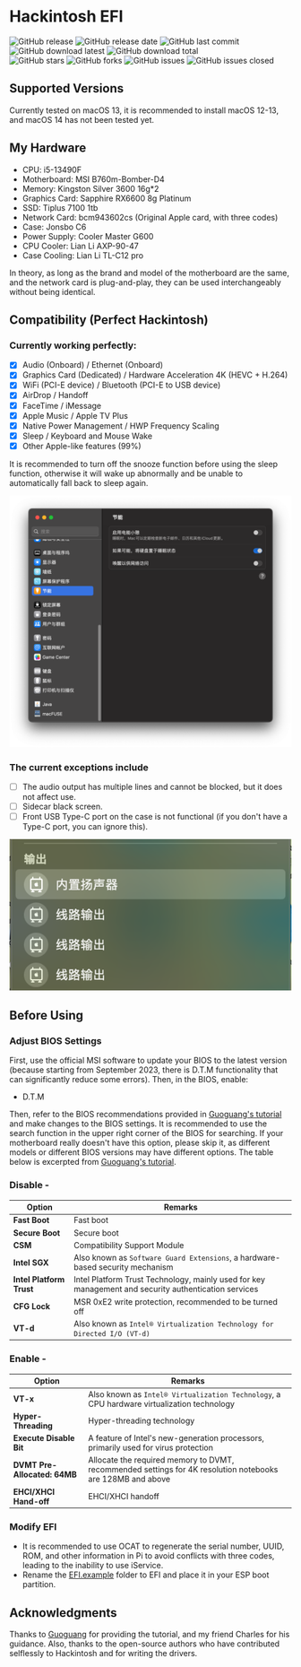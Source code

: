 # Hackintosh EFI

![GitHub release](https://img.shields.io/github/v/release/Gloridust/Hackintosh-msi_b760-i5-13490F?style=flat-square)
![GitHub release date](https://img.shields.io/github/release-date/Gloridust/Hackintosh-msi_b760-i5-13490F?style=flat-square)
![GitHub last commit](https://img.shields.io/github/last-commit/Gloridust/Hackintosh-msi_b760-i5-13490F?style=flat-square)
![GitHub download latest](https://img.shields.io/github/downloads/Gloridust/Hackintosh-msi_b760-i5-13490F/latest/total?style=flat-square)
![GitHub download total](https://img.shields.io/github/downloads/Gloridust/Hackintosh-msi_b760-i5-13490F/total?style=flat-square)  
![GitHub stars](https://img.shields.io/github/stars/Gloridust/Hackintosh-msi_b760-i5-13490F?style=flat-square)
![GitHub forks](https://img.shields.io/github/forks/Gloridust/Hackintosh-msi_b760-i5-13490F?style=flat-square)
![GitHub issues](https://img.shields.io/github/issues/Gloridust/Hackintosh-msi_b760-i5-13490F?style=flat-square)
![GitHub issues closed](https://img.shields.io/github/issues-closed/Gloridust/Hackintosh-msi_b760-i5-13490F?style=flat-square)  

## Supported Versions

Currently tested on macOS 13, it is recommended to install macOS 12-13, and macOS 14 has not been tested yet.

## My Hardware

- CPU: i5-13490F
- Motherboard: MSI B760m-Bomber-D4
- Memory: Kingston Silver 3600 16g*2
- Graphics Card: Sapphire RX6600 8g Platinum
- SSD: Tiplus 7100 1tb
- Network Card: bcm943602cs (Original Apple card, with three codes)
- Case: Jonsbo C6
- Power Supply: Cooler Master G600
- CPU Cooler: Lian Li AXP-90-47
- Case Cooling: Lian Li TL-C12 pro

In theory, as long as the brand and model of the motherboard are the same, and the network card is plug-and-play, they can be used interchangeably without being identical.

## Compatibility (Perfect Hackintosh)

### Currently working perfectly:

- [x] Audio (Onboard) / Ethernet (Onboard)
- [x] Graphics Card (Dedicated) / Hardware Acceleration 4K (HEVC + H.264)
- [x] WiFi (PCI-E device) / Bluetooth (PCI-E to USB device)
- [x] AirDrop / Handoff
- [x] FaceTime / iMessage
- [x] Apple Music / Apple TV Plus
- [x] Native Power Management / HWP Frequency Scaling
- [x] Sleep / Keyboard and Mouse Wake
- [x] Other Apple-like features (99%)

It is recommended to turn off the snooze function before using the sleep function, otherwise it will wake up abnormally and be unable to automatically fall back to sleep again.

![sleep_fix](/readme_src/sleep_fix.png)

### The current exceptions include

- [ ] The audio output has multiple lines and cannot be blocked, but it does not affect use.
- [ ] Sidecar black screen.
- [ ] Front USB Type-C port on the case is not functional (if you don't have a Type-C port, you can ignore this).

![voice_output_error](/readme_src/voice_output_error.png)

## Before Using

### Adjust BIOS Settings
First, use the official MSI software to update your BIOS to the latest version (because starting from September 2023, there is D.T.M functionality that can significantly reduce some errors).
Then, in the BIOS, enable:
- D.T.M

Then, refer to the BIOS recommendations provided in [Guoguang's tutorial](https://apple.sqlsec.com/3-%E5%87%86%E5%A4%87%E5%B7%A5%E4%BD%9C/3-1/#intel-bios) and make changes to the BIOS settings. It is recommended to use the search function in the upper right corner of the BIOS for searching. If your motherboard really doesn't have this option, please skip it, as different models or different BIOS versions may have different options. The table below is excerpted from [Guoguang's tutorial](https://apple.sqlsec.com/3-%E5%87%86%E5%A4%87%E5%B7%A5%E4%BD%9C/3-1/#intel-bios).

### Disable - 

| Option                  | Remarks                                                      |
| ------------------------ | ------------------------------------------------------------ |
| **Fast Boot**            | Fast boot                                                     |
| **Secure Boot**          | Secure boot                                                   |
| **CSM**                  | Compatibility Support Module                                 |
| **Intel SGX**            | Also known as `Software Guard Extensions`, a hardware-based security mechanism |
| **Intel Platform Trust** | Intel Platform Trust Technology, mainly used for key management and security authentication services |
| **CFG Lock**             | MSR 0xE2 write protection, recommended to be turned off       |
| **VT-d**                 | Also known as `Intel® Virtualization Technology for Directed I/O (VT-d)` |

### Enable - 

| Option                                  | Remarks                                                      |
| --------------------------------------- | ------------------------------------------------------------ |
| **VT-x**                                | Also known as `Intel® Virtualization Technology`, a CPU hardware virtualization technology |
| **Hyper-Threading**                     | Hyper-threading technology                                    |
| **Execute Disable Bit**                 | A feature of Intel's new-generation processors, primarily used for virus protection |
| **DVMT Pre-Allocated: 64MB**            | Allocate the required memory to DVMT, recommended settings for 4K resolution notebooks are 128MB and above |
| **EHCI/XHCI Hand-off**                  | EHCI/XHCI handoff                                             |

### Modify EFI
- It is recommended to use OCAT to regenerate the serial number, UUID, ROM, and other information in Pi to avoid conflicts with three codes, leading to the inability to use iService.
- Rename the [EFI.example](/EFI.example/) folder to EFI and place it in your ESP boot partition.

## Acknowledgments
Thanks to [Guoguang](https://github.com/sqlsec) for providing the tutorial, and my friend Charles for his guidance. Also, thanks to the open-source authors who have contributed selflessly to Hackintosh and for writing the drivers.